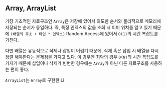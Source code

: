 
## Array, ArrayList

가장 기초적인 자료구조인 `Array`은 저장에 있어서 의도한 순서와 물리적으로 메모리에 저장되는 순서가 동일하다. 즉, 특정 인덱스의 값을 조회 시 이미 위치를 알고 있기 때문에 `(배열의 주소 + 타입 * 인덱스)` Random Access에 있어서 `O(1)`의 시간 복잡도를 가진다.

다만 배열은 유동적으로 삭제나 삽입이 어렵기 때문에, 삭제 혹은 삽입 시 배열을 다시 정렬 해야한다는 문제점을 가지고 있다. 이 경우엔 최악의 경우 `O(N)`의 시간 복잡도를 가지기 때문에 삽입이나 삭제가 빈번한 경우에는 `Array`가 아닌 다른 자료구조를 사용하는 편이 좋다.

`ArrayList`는 `Array`로 구현한 Li